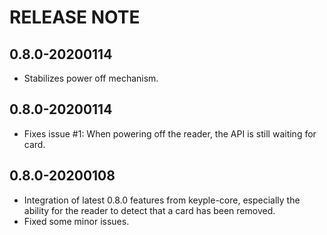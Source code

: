 RELEASE NOTE
============

0.8.0-20200114
--------------
- Stabilizes power off mechanism.

0.8.0-20200114
--------------
- Fixes issue #1:  When powering off the reader, the API is still waiting for card.

0.8.0-20200108
--------------
- Integration of latest 0.8.0 features from keyple-core, especially 
the ability for the reader to detect that a card has been removed.
- Fixed some minor issues.
